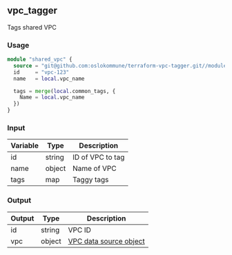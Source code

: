 ## vpc_tagger

Tags shared VPC

### Usage

```terraform
module "shared_vpc" {
  source = "git@github.com:oslokommune/terraform-vpc-tagger.git//modules/vpc_tagger?ref=v1"
  id     = "vpc-123"
  name   = local.vpc_name

  tags = merge(local.common_tags, {
    Name = local.vpc_name
  })
}
```

### Input

| Variable | Type | Description |
| --- | --- | --- |
| id | string | ID of VPC to tag |
| name | object | Name of VPC |
| tags | map | Taggy tags |

### Output

| Output | Type | Description |
| --- | --- | --- |
| id | string | VPC ID |
| vpc | object | [VPC data source object](https://registry.terraform.io/providers/hashicorp/aws/latest/docs/data-sources/vpc) |
